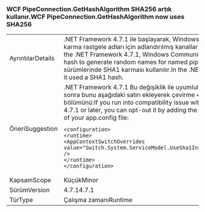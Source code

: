 ### <a name="wcf-pipeconnectiongethashalgorithm-now-uses-sha256"></a><span data-ttu-id="d0f6e-101">WCF PipeConnection.GetHashAlgorithm SHA256 artık kullanır.</span><span class="sxs-lookup"><span data-stu-id="d0f6e-101">WCF PipeConnection.GetHashAlgorithm now uses SHA256</span></span>

|   |   |
|---|---|
|<span data-ttu-id="d0f6e-102">Ayrıntılar</span><span class="sxs-lookup"><span data-stu-id="d0f6e-102">Details</span></span>|<span data-ttu-id="d0f6e-103">.NET Framework 4.7.1 ile başlayarak, Windows Communication Foundation SHA256 karma rastgele adları için adlandırılmış kanallar oluşturmak için kullanır.</span><span class="sxs-lookup"><span data-stu-id="d0f6e-103">Starting with the .NET Framework 4.7.1, Windows Communication Foundation uses a SHA256 hash to generate random names for named pipes.</span></span> <span data-ttu-id="d0f6e-104">.NET Framework 4.7 ve önceki sürümlerinde SHA1 karması kullanılır.</span><span class="sxs-lookup"><span data-stu-id="d0f6e-104">In the .NET Framework 4.7 and earlier versions, it used a SHA1 hash.</span></span>|
|<span data-ttu-id="d0f6e-105">Öneri</span><span class="sxs-lookup"><span data-stu-id="d0f6e-105">Suggestion</span></span>|<span data-ttu-id="d0f6e-106">.NET Framework 4.7.1 Bu değişiklik ile uyumluluk sorunu içine çalıştırın ya da daha sonra bunu aşağıdaki satırı ekleyerek çevirme <code>&lt;runtime&gt;</code> app.config dosyanıza bölümünü:</span><span class="sxs-lookup"><span data-stu-id="d0f6e-106">If you run into compatibility issue with this change on the .NET Framework 4.7.1 or later, you can opt-out it by adding the following line to the <code>&lt;runtime&gt;</code> section of your app.config file:</span></span><pre><code class="lang-xml">&lt;configuration&gt;&#13;&#10;&lt;runtime&gt;&#13;&#10;&lt;AppContextSwitchOverrides value=&quot;Switch.System.ServiceModel.UseSha1InPipeConnectionGetHashAlgorithm=true&quot; /&gt;&#13;&#10;&lt;/runtime&gt;&#13;&#10;&lt;/configuration&gt;&#13;&#10;</code></pre>|
|<span data-ttu-id="d0f6e-107">Kapsam</span><span class="sxs-lookup"><span data-stu-id="d0f6e-107">Scope</span></span>|<span data-ttu-id="d0f6e-108">Küçük</span><span class="sxs-lookup"><span data-stu-id="d0f6e-108">Minor</span></span>|
|<span data-ttu-id="d0f6e-109">Sürüm</span><span class="sxs-lookup"><span data-stu-id="d0f6e-109">Version</span></span>|<span data-ttu-id="d0f6e-110">4.7.1</span><span class="sxs-lookup"><span data-stu-id="d0f6e-110">4.7.1</span></span>|
|<span data-ttu-id="d0f6e-111">Tür</span><span class="sxs-lookup"><span data-stu-id="d0f6e-111">Type</span></span>|<span data-ttu-id="d0f6e-112">Çalışma zamanı</span><span class="sxs-lookup"><span data-stu-id="d0f6e-112">Runtime</span></span>|

